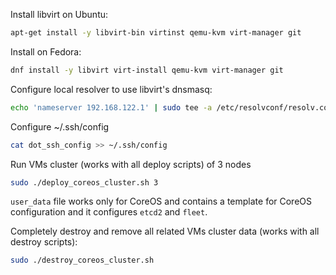 Install libvirt on Ubuntu:

```sh
apt-get install -y libvirt-bin virtinst qemu-kvm virt-manager git
```

Install on Fedora:

```sh
dnf install -y libvirt virt-install qemu-kvm virt-manager git
```

Configure local resolver to use libvirt's dnsmasq:

```sh
echo 'nameserver 192.168.122.1' | sudo tee -a /etc/resolvconf/resolv.conf.d/head && sudo resolvconf -u
```

Configure ~/.ssh/config

```sh
cat dot_ssh_config >> ~/.ssh/config
```

Run VMs cluster (works with all deploy scripts) of 3 nodes

```sh
sudo ./deploy_coreos_cluster.sh 3
```

`user_data` file works only for CoreOS and contains a template for CoreOS configuration and it configures `etcd2` and `fleet`.

Completely destroy and remove all related VMs cluster data (works with all destroy scripts):

```sh
sudo ./destroy_coreos_cluster.sh
```
